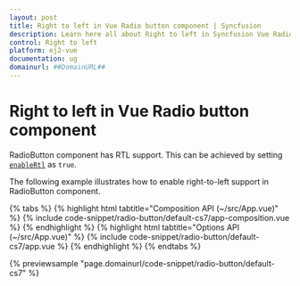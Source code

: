 ```yaml
---
layout: post
title: Right to left in Vue Radio button component | Syncfusion
description: Learn here all about Right to left in Syncfusion Vue Radio button component of Syncfusion Essential JS 2 and more.
control: Right to left 
platform: ej2-vue
documentation: ug
domainurl: ##DomainURL##
---
```


# Right to left in Vue Radio button component

RadioButton component has RTL support. This can be achieved by setting [`enableRtl`](https://ej2.syncfusion.com/vue/documentation/api/radio-button/#enablertl) as `true`.

The following example illustrates how to enable right-to-left support in RadioButton component.

{% tabs %}
{% highlight html tabtitle="Composition API (~/src/App.vue)" %}
{% include code-snippet/radio-button/default-cs7/app-composition.vue %}
{% endhighlight %}
{% highlight html tabtitle="Options API (~/src/App.vue)" %}
{% include code-snippet/radio-button/default-cs7/app.vue %}
{% endhighlight %}
{% endtabs %}
        
{% previewsample "page.domainurl/code-snippet/radio-button/default-cs7" %}